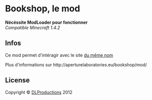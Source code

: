 <h1>Bookshop, le mod</h1>

<p><b>Nécéssite ModLoader pour fonctionner</b><br/>
<i>Compatible Minecraft 1.4.2</i></p>

<h2>Infos</h2>
<p>Ce mod permet d'intéragir avec le site <a href="http://bookshop.fr.nf">du même nom</a></p>
<p>Plus d'informations sur http://aperturelaboratories.eu/bookshop/mod/

<h2>License</h2>
<p>Copyright &copy; <a href="http://dlp.fr.nf">DLProductions</a> 2012</p>